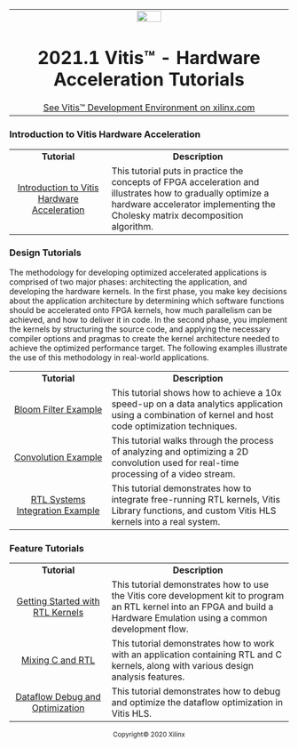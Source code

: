 <table width="100%">
 <tr width="100%">
    <td align="center"><img src="https://www.xilinx.com/content/dam/xilinx/imgs/press/media-kits/corporate/xilinx-logo.png" width="30%"/><h1>2021.1 Vitis™ - Hardware Acceleration Tutorials</h1>
    <a href="https://www.xilinx.com/products/design-tools/vitis.html">See Vitis™ Development Environment on xilinx.com</a>
    </td>
 </tr>
</table>


### Introduction to Vitis Hardware Acceleration

 <table style="width:100%">
 <tr>
 <td width="35%" align="center"><b>Tutorial</b>
 <td width="65%" align="center"><b>Description</b>
 </tr>
 <tr>
 <td align="center"><a href="./Introduction/README.md">Introduction to Vitis Hardware Acceleration</a></td>
 <td>This tutorial puts in practice the concepts of FPGA acceleration and illustrates how to gradually optimize a hardware accelerator implementing the Cholesky matrix decomposition algorithm.</td>
 </tr>
 </table>


### Design Tutorials

The methodology for developing optimized accelerated applications is comprised of two major phases: architecting the application, and developing the hardware kernels. In the first phase, you make key decisions about the application architecture by determining which software functions should be accelerated onto FPGA kernels, how much parallelism can be achieved, and how to deliver it in code. In the second phase, you implement the kernels by structuring the source code, and applying the necessary compiler options and pragmas to create the kernel architecture needed to achieve the optimized performance target. The following examples illustrate the use of this methodology in real-world applications.



 <table style="width:100%">
 <tr>
 <td width="35%" align="center"><b>Tutorial</b>
 <td width="65%" align="center"><b>Description</b>
 </tr>
 <tr>
 <td align="center"><a href="./Design_Tutorials/02-bloom/README.md">Bloom Filter Example</a></td>
 <td>This tutorial shows how to achieve a 10x speed-up on a data analytics application using a combination of kernel and host code optimization techniques.</td>
 </tr>
 <tr>
 <td align="center"><a href="./Design_Tutorials/01-convolution-tutorial/README.md">Convolution Example</a></td>
 <td>This tutorial walks through the process of analyzing and optimizing a 2D convolution used for real-time processing of a video stream.</td>
 </tr>
 <tr>
 <td align="center"><a href="./Design_Tutorials/03-rtl_stream_kernel_integration/README.md">RTL Systems Integration Example</a></td>
 <td>This tutorial demonstrates how to integrate free-running RTL kernels, Vitis Library functions, and custom Vitis HLS kernels into a real system.</td>
 </tr>
 </table>



### Feature Tutorials

 <table style="width:100%">
 <tr>
 <td width="35%" align="center"><b>Tutorial</b>
 <td width="65%" align="center"><b>Description</b>
 </tr>
 <tr>
 <td align="center"><a href="./Feature_Tutorials/01-rtl_kernel_workflow/README.md">Getting Started with RTL Kernels</a></td>
 <td>This tutorial demonstrates how to use the Vitis core development kit to program an RTL kernel into an FPGA and build a Hardware Emulation using a common development flow.</td>
 </tr>
 <tr>
 <td align="center"><a href="./Feature_Tutorials/02-mixing-c-rtl-kernels/README.md">Mixing C and RTL</a></td>
 <td>This tutorial demonstrates how to work with an application containing RTL and C kernels, along with various design analysis features.</td>
 </tr>
<tr>
 <td align="center"><a href="./Feature_Tutorials/03-dataflow_debug_and_optimization/README.md">Dataflow Debug and Optimization</a></td>
 <td>This tutorial demonstrates how to debug and optimize the dataflow optimization in Vitis HLS.</td>
 </tr>
 </table>

<p align="center"><sup>Copyright&copy; 2020 Xilinx</sup></p>
